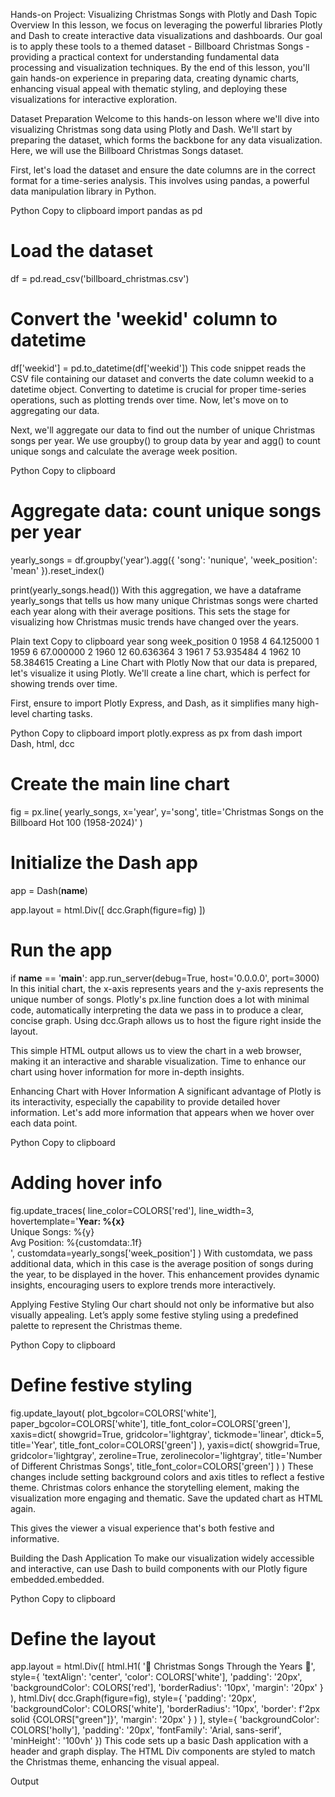 Hands-on Project: Visualizing Christmas Songs with Plotly and Dash
Topic Overview
In this lesson, we focus on leveraging the powerful libraries Plotly and Dash to create interactive data visualizations and dashboards. Our goal is to apply these tools to a themed dataset - Billboard Christmas Songs - providing a practical context for understanding fundamental data processing and visualization techniques. By the end of this lesson, you'll gain hands-on experience in preparing data, creating dynamic charts, enhancing visual appeal with thematic styling, and deploying these visualizations for interactive exploration.

Dataset Preparation
Welcome to this hands-on lesson where we'll dive into visualizing Christmas song data using Plotly and Dash. We'll start by preparing the dataset, which forms the backbone for any data visualization. Here, we will use the Billboard Christmas Songs dataset.

First, let's load the dataset and ensure the date columns are in the correct format for a time-series analysis. This involves using pandas, a powerful data manipulation library in Python.

Python
Copy to clipboard
import pandas as pd

# Load the dataset
df = pd.read_csv('billboard_christmas.csv')

# Convert the 'weekid' column to datetime
df['weekid'] = pd.to_datetime(df['weekid'])
This code snippet reads the CSV file containing our dataset and converts the date column weekid to a datetime object. Converting to datetime is crucial for proper time-series operations, such as plotting trends over time. Now, let's move on to aggregating our data.

Next, we'll aggregate our data to find out the number of unique Christmas songs per year. We use groupby() to group data by year and agg() to count unique songs and calculate the average week position.

Python
Copy to clipboard
# Aggregate data: count unique songs per year
yearly_songs = df.groupby('year').agg({
    'song': 'nunique',
    'week_position': 'mean'
}).reset_index()

print(yearly_songs.head())
With this aggregation, we have a dataframe yearly_songs that tells us how many unique Christmas songs were charted each year along with their average positions. This sets the stage for visualizing how Christmas music trends have changed over the years.

Plain text
Copy to clipboard
   year  song  week_position
0  1958     4      64.125000
1  1959     6      67.000000
2  1960    12      60.636364
3  1961     7      53.935484
4  1962    10      58.384615
Creating a Line Chart with Plotly
Now that our data is prepared, let's visualize it using Plotly. We'll create a line chart, which is perfect for showing trends over time.

First, ensure to import Plotly Express, and Dash, as it simplifies many high-level charting tasks.

Python
Copy to clipboard
import plotly.express as px
from dash import Dash, html, dcc

# Create the main line chart
fig = px.line(
    yearly_songs,
    x='year',
    y='song',
    title='Christmas Songs on the Billboard Hot 100 (1958-2024)'
)
# Initialize the Dash app
app = Dash(__name__)

app.layout = html.Div([
    dcc.Graph(figure=fig)
])

# Run the app
if __name__ == '__main__':
    app.run_server(debug=True, host='0.0.0.0', port=3000)
In this initial chart, the x-axis represents years and the y-axis represents the unique number of songs. Plotly's px.line function does a lot with minimal code, automatically interpreting the data we pass in to produce a clear, concise graph. Using dcc.Graph allows us to host the figure right inside the layout.

This simple HTML output allows us to view the chart in a web browser, making it an interactive and sharable visualization. Time to enhance our chart using hover information for more in-depth insights.

Enhancing Chart with Hover Information
A significant advantage of Plotly is its interactivity, especially the capability to provide detailed hover information. Let's add more information that appears when we hover over each data point.

Python
Copy to clipboard
# Adding hover info
fig.update_traces(
    line_color=COLORS['red'],
    line_width=3,
    hovertemplate='<b>Year: %{x}</b><br>Unique Songs: %{y}<br>Avg Position: %{customdata:.1f}<br>',
    customdata=yearly_songs['week_position']
)
With customdata, we pass additional data, which in this case is the average position of songs during the year, to be displayed in the hover. This enhancement provides dynamic insights, encouraging users to explore trends more interactively.

Applying Festive Styling
Our chart should not only be informative but also visually appealing. Let’s apply some festive styling using a predefined palette to represent the Christmas theme.

Python
Copy to clipboard
# Define festive styling
fig.update_layout(
    plot_bgcolor=COLORS['white'],
    paper_bgcolor=COLORS['white'],
    title_font_color=COLORS['green'],
    xaxis=dict(
        showgrid=True,
        gridcolor='lightgray',
        tickmode='linear',
        dtick=5,
        title='Year',
        title_font_color=COLORS['green']
    ),
    yaxis=dict(
        showgrid=True,
        gridcolor='lightgray',
        zeroline=True,
        zerolinecolor='lightgray',
        title='Number of Different Christmas Songs',
        title_font_color=COLORS['green']
    )
)
These changes include setting background colors and axis titles to reflect a festive theme. Christmas colors enhance the storytelling element, making the visualization more engaging and thematic. Save the updated chart as HTML again.

This gives the viewer a visual experience that's both festive and informative.

Building the Dash Application
To make our visualization widely accessible and interactive, can use Dash to build components with our Plotly figure embedded.embedded.

Python
Copy to clipboard
# Define the layout
app.layout = html.Div([
    html.H1(
        '🎄 Christmas Songs Through the Years 🎅', 
        style={
            'textAlign': 'center',
            'color': COLORS['white'],
            'padding': '20px',
            'backgroundColor': COLORS['red'],
            'borderRadius': '10px',
            'margin': '20px'
        }
    ),
    html.Div(
        dcc.Graph(figure=fig),
        style={
            'padding': '20px',
            'backgroundColor': COLORS['white'],
            'borderRadius': '10px',
            'border': f'2px solid {COLORS["green"]}',
            'margin': '20px'
        }
    )
], style={
    'backgroundColor': COLORS['holly'],
    'padding': '20px',
    'fontFamily': 'Arial, sans-serif',
    'minHeight': '100vh'
})
This code sets up a basic Dash application with a header and graph display. The HTML Div components are styled to match the Christmas theme, enhancing the visual appeal.

Output


